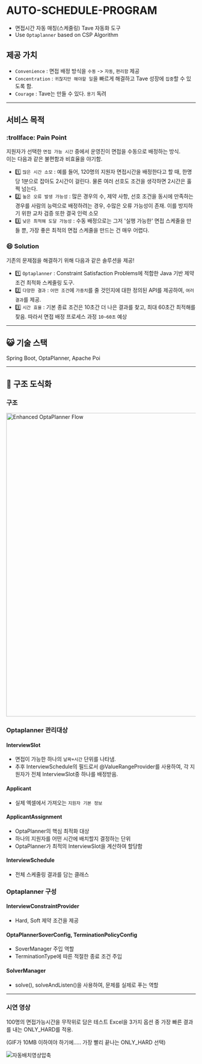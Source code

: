 # AUTO-SCHEDULE-PROGRAM

- 면접시간 자동 매칭(스케줄링) Tave 자동화 도구
- Use `Optaplanner` based on CSP Algorithm

## 제공 가치

- `Convenience` : 면접 배정 방식을 `수동` -> `자동`, `편리함` 제공 
- `Concentration` : `귀찮지만 해야할 일`을 빠르게 해결하고 Tave 성장에 `집중`할 수 있도록 함.
- `Courage` : Tave는 만들 수 있다. `용기` 독려

<hr>

## 서비스 목적

### :trollface: Pain Point

지원자가 선택한 `면접 가능 시간` 중에서 운영진이 면접을 수동으로 배정하는 방식.   
이는 다음과 같은 불편함과 비효율을 야기함.

- :one: `많은 시간 소모` : 예를 들어, 120명의 지원자 면접시간을 배정한다고 할 때, 한명 당 1분으로 잡아도 2시간이 걸린다. 물론 여러 선호도 조건을 생각하면 2시간은 훌쩍 넘는다.
- :two: `높은 오류 발생 가능성` : 많은 경우의 수, 제약 사항, 선호 조건을 동시에 만족하는 경우를 사람의 능력으로 배정하려는 경우, 수많은 오류 가능성이 존재. 이를 방지하기 위한 교차 검증 또한 결국 인력 소모
- :three: `낮은 최적해 도달 가능성` : 수동 배정으로는 그저 '실행 가능한' 면접 스케줄을 만들 뿐, 가장 좋은 최적의 면접 스케줄을 만드는 건 매우 어렵다.

### :smile: Solution

기존의 문제점을 해결하기 위해 다음과 같은 솔루션을 제공!

- :one: `Optaplanner` : Constraint Satisfaction Problems에 적합한 Java 기반 제약 조건 최적화 스케줄링 도구.
- :two: `다양한 결과` : `어떤 조건`에 `가중치`를 줄 것인지에 대한 정의된 API를 제공하여, `여러 결과`를 제공.
- :three: `시간 효율` : 기본 종료 조건은 10초간 더 나은 결과를 찾고, 최대 60초간 최적해를 찾음. 따라서 면접 배정 프로세스 과정 `10~60초` 예상

<hr>

## :smiley_cat: 기술 스택

Spring Boot, OptaPlanner, Apache Poi


<hr>

## :construction: 구조 도식화

### 구조

<img width="700" height="805" alt="Enhanced OptaPlanner Flow" src="https://github.com/user-attachments/assets/f7420567-436c-4be5-9fe7-060d8f128098" />

### Optaplanner 관리대상

#### InterviewSlot
- 면접이 가능한 하나의 `날짜+시간` 단위를 나타냄.
- 추후 InterviewSchedule의 필드로서 @ValueRangeProvider를 사용하여, 각 지원자가 전체 InterviewSlot중 하나를 배정받음.

#### Applicant
- 실제 엑셀에서 가져오는 `지원자 기본 정보`

#### ApplicantAssignment 
- OptaPlanner의 핵심 최적화 대상
- 하나의 지원자를 어떤 시간에 배치할지 결정하는 단위
- OptaPlanner가 최적의 InterviewSlot을 계산하여 할당함

#### InterviewSchedule 
- 전체 스케줄링 결과를 담는 클래스

### Optaplanner 구성
#### InterviewConstraintProvider
- Hard, Soft 제약 조건을 제공

#### OptaPlannerSoverConfig, TerminationPolicyConfig
- SoverManager 주입 역할
- TerminationType에 따른 적절한 종료 조건 주입

#### SolverManager
- solve(), solveAndListen()을 사용하여, 문제를 실제로 푸는 역할

<hr>

### 시연 영상

100명의 면접가능시간을 무작위로 담은 테스트 Excel을 
3가지 옵션 중 가장 빠른 결과를 내는 ONLY_HARD를 적용.

(GIF가 10MB 이하여야 하기에..... 가장 빨리 끝나는 ONLY_HARD 선택)

![자동배치영상압축](https://github.com/user-attachments/assets/4e85c360-1c9b-4880-aec0-fa897c547c1b)
